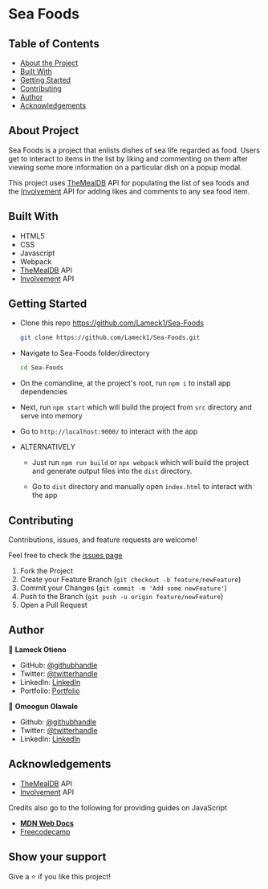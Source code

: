 # Sea Foods

## Table of Contents

* [About the Project](#about-the-project)
* [Built With](#built-with)
* [Getting Started](#getting-started)
* [Contributing](#contributing)
* [Author](#author)
* [Acknowledgements](#acknowledgements)

## About Project

Sea Foods is a project that enlists dishes of sea life regarded as food. Users get to interact to items in the list by liking and commenting on them after viewing some more information on a particular dish on a popup modal.

This project uses [TheMealDB](https://www.themealdb.com/api.php) API for populating the list of sea foods and the [Involvement](https://www.notion.so/Involvement-API-869e60b5ad104603aa6db59e08150270) API for adding likes and comments to any sea food item.

<!-- ![screenshot](./src/assets/images/screenshot.png) -->

<!-- ## [Live Demo]() -->

## Built With

* HTML5
* CSS
* Javascript
* Webpack
* [TheMealDB](https://www.themealdb.com/api.php) API
* [Involvement](https://www.notion.so/Involvement-API-869e60b5ad104603aa6db59e08150270) API

## Getting Started

* Clone this repo <https://github.com/Lameck1/Sea-Foods>

    ```bash
    git clone https://github.com/Lameck1/Sea-Foods.git
    ```

* Navigate to Sea-Foods folder/directory

    ```bash
    cd Sea-Foods
    ```

* On the comandline, at the project's root, run ```npm i``` to install app dependencies

* Next, run ```npm start``` which will build the project from ```src``` directory and serve into memory

* Go to ```http://localhost:9000/``` to interact with the app

* ALTERNATIVELY

  * Just run ```npm run build``` or ```npx webpack``` which will build the project and generate output files into the ```dist``` directory.

  * Go to ```dist``` directory and manually open ```index.html``` to interact with the app

## Contributing

Contributions, issues, and feature requests are welcome!

Feel free to check the [issues page](https://github.com/Lameck1/Sea-Foods/issues)

  1. Fork the Project
  2. Create your Feature Branch (`git checkout -b feature/newFeature`)
  3. Commit your Changes (`git commit -m 'Add some newFeature'`)
  4. Push to the Branch (`git push -u origin feature/newFeature`)
  5. Open a Pull Request

## Author

👤 **Lameck Otieno**

* GitHub: [@githubhandle](https://github.com/Lameck1)
* Twitter: [@twitterhandle](https://twitter.com/lameck721)
* LinkedIn: [LinkedIn](https://www.linkedin.com/in/lameck-odhiambo-642b7077/)
* Portfolio: [Portfolio](https://lameck.me)

👤 **Omoogun Olawale**

* Github: [@githubhandle](https://github.com/olawale-o)
* Twitter: [@twitterhandle](https://twitter.com/ibreaktherules)
* LinkedIn: [LinkedIn](https://www.linkedin.com/in/olawale-omoogun-330a051b1/)

## Acknowledgements

* [TheMealDB](https://www.themealdb.com/api.php) API
* [Involvement](https://www.notion.so/Involvement-API-869e60b5ad104603aa6db59e08150270) API

Credits also go to the following for providing guides on JavaScript

* [**MDN Web Docs**](https://developer.mozilla.org/en-US/docs/Learn/JavaScript/Objects)
* [Freecodecamp](https://www.freecodecamp.org/learn/javascript-algorithms-and-data-structures/)

## Show your support

Give a ⭐️ if you like this project!
